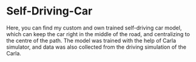 # Self-Driving-Car
Here, you can find my custom and own trained self-driving car model, which can keep the car right in the middle of the road, and centralizing to the centre of the path. The model was trained with the help of Carla simulator, and data was also collected from the driving simulation of the Carla.
